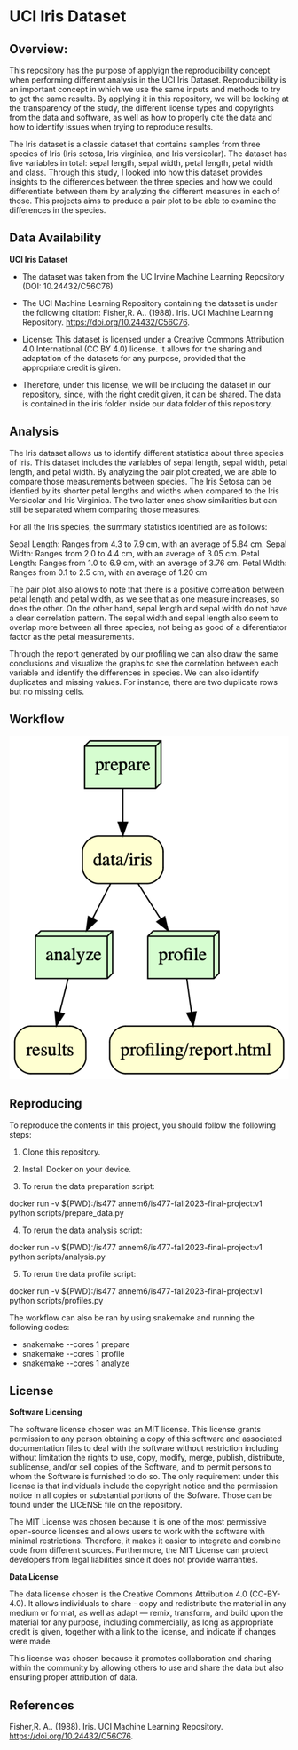 # UCI Iris Dataset

## Overview: 

This repository has the purpose of applyign the reproducibility concept when performing different analysis in the UCI Iris Dataset. Reproducibility is an important concept in which we use the same inputs and methods to try to get the same results. By applying it in this repository, we will be looking at the transparency of the study, the different license types and copyrights from the data and software, as well as how to properly cite the data and how to identify issues when trying to reproduce results. 

The Iris dataset is a classic dataset that contains samples from three species of Iris (Iris setosa, Iris virginica, and Iris versicolar). The dataset has five variables in total: sepal length, sepal width, petal length, petal width and class. Through this study, I looked into how this dataset provides insights to the differences between the three species and how we could differentiate between them by analyzing the different measures in each of those. This projects aims to produce a pair plot to be able to examine the differences in the species.

## Data Availability

**UCI Iris Dataset**

- The dataset was taken from the UC Irvine Machine Learning Repository (DOI: 10.24432/C56C76)

- The UCI Machine Learning Repository containing the dataset is under the following citation: 
Fisher,R. A.. (1988). Iris. UCI Machine Learning Repository. https://doi.org/10.24432/C56C76.

- License: This dataset is licensed under a Creative Commons Attribution 4.0 International (CC BY 4.0) license. It allows for the sharing and adaptation of the datasets for any purpose, provided that the appropriate credit is given.

- Therefore, under this license, we will be including the dataset in our repository, since, with the right credit given, it can be shared. The data is contained in the iris folder inside our data folder of this repository.

## Analysis

The Iris dataset allows us to identify different statistics about three species of Iris. This dataset includes the variables of sepal length, sepal width, petal length, and petal width. By analyzing the pair plot created, we are able to compare those measurements between species. The Iris Setosa can be idenfied by its shorter petal lengths and widths when compared to the Iris Versicolar and Iris Virginica. The two latter ones show similarities but can still be separated whem comparing those measures.

For all the Iris species, the summary statistics identified are as follows:

Sepal Length: Ranges from 4.3 to 7.9 cm, with an average of 5.84 cm.
Sepal Width: Ranges from 2.0 to 4.4 cm, with an average of 3.05 cm.
Petal Length: Ranges from 1.0 to 6.9 cm, with an average of 3.76 cm.
Petal Width: Ranges from 0.1 to 2.5 cm, with an average of 1.20 cm

The pair plot also allows to note that there is a positive correlation between petal length and petal width, as we see that as one measure increases, so does the other. On the other hand, sepal length and sepal width do not have a clear correlation pattern. The sepal width and sepal length also seem to overlap more between all three species, not being as good of a diferentiator factor as the petal measurements.

Through the report generated by our profiling we can also draw the same conclusions and visualize the graphs to see the correlation between each variable and identify the differences in species. We can also identify duplicates and missing values. For instance, there are two duplicate rows but no missing cells.

## Workflow
![Workflow Visualization](workflow_visualization.png)

## Reproducing

To reproduce the contents in this project, you should follow the following steps:

1. Clone this repository.
2. Install Docker on your device.

3. To rerun the data preparation script:

docker run -v ${PWD}:/is477 annem6/is477-fall2023-final-project:v1 python scripts/prepare_data.py

4. To rerun the data analysis script: 

docker run -v ${PWD}:/is477 annem6/is477-fall2023-final-project:v1 python scripts/analysis.py

5. To rerun the data profile script: 

docker run -v ${PWD}:/is477 annem6/is477-fall2023-final-project:v1 python scripts/profiles.py


The workflow can also be ran by using snakemake and running the following codes: 

- snakemake --cores 1 prepare
- snakemake --cores 1 profile
- snakemake --cores 1 analyze

## License

**Software Licensing**

The software license chosen was an MIT license. This license grants permission to any person obtaining a copy of this software and associated documentation files to deal with the software without restriction including without limitation the rights to use, copy, modify, merge, publish, distribute, sublicense, and/or sell
copies of the Software, and to permit persons to whom the Software is furnished to do so. The only requirement under this license is that individuals include the copyright notice and the permission notice in all copies or substantial portions of the Sofware. Those can be found under the LICENSE file on the repository.

The MIT License was chosen because it is one of the most permissive open-source licenses and allows users to work with the software with minimal restrictions. Therefore, it makes it easier to integrate and combine code from different sources. Furthermore, the MIT License can protect developers from legal liabilities since it does not provide warranties. 

**Data License**

The data license chosen is the Creative Commons Attribution 4.0 (CC-BY-4.0). It allows individuals to share - copy and redistribute the material in any medium or format, as well as adapt — remix, transform, and build upon the material for any purpose, including commercially, as long as appropriate credit is given, together with a link to the license, and indicate if changes were made.

This license was chosen because it promotes collaboration and sharing within the community by allowing others to use and share the data but also ensuring proper attribution of data.

## References

Fisher,R. A.. (1988). Iris. UCI Machine Learning Repository. https://doi.org/10.24432/C56C76.